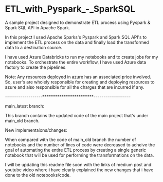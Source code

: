 # ETL_with_Pyspark_-_SparkSQL
A sample project designed to demonstrate ETL process using Pyspark &amp; Spark SQL API in Apache Spark.

In this project I used Apache Sparks's Pyspark and Spark SQL API's to implement the ETL process on the data and finally load the transformed data to a destination source.

I have used Azure Databricks to run my notebooks and to create jobs for my notebooks.
To orchestrate the entire workflow, I have used Azure data factory to create the pipelines.

Note: Any resources deployed in azure has an associated price involved. So, user's are wholely responsible for creating and deploying resources to azure and also responsible for all the charges that are incurred if any.

-------------------************************-------------------

main_latest branch:

This branch contains the updated code of the main project that's under main_old branch.

New implementaions/changes:

When compared with the code of main_old branch the number of notebooks and the number of lines of code were decreased to acheive the goal of automating the entire ETL process by creating a single generic notebook that will be used for performing the transformations on the data.

I will be updating this readme file soon with the links of medium post and youtube video where i have clearly explained the new changes that i have done to the old notebooks/code.
